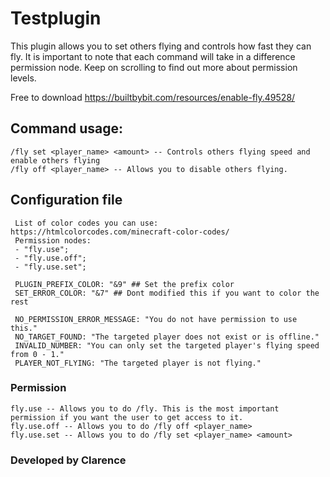 # Testplugin
This plugin allows you to set others flying and controls how fast they can fly. It is important to note that each command will take in a difference permission node. Keep on scrolling to find out more about permission levels.

Free to download
https://builtbybit.com/resources/enable-fly.49528/
## Command usage:

    /fly set <player_name> <amount> -- Controls others flying speed and enable others flying
    /fly off <player_name> -- Allows you to disable others flying.
## Configuration file

     List of color codes you can use: https://htmlcolorcodes.com/minecraft-color-codes/
     Permission nodes:
     - "fly.use";
     - "fly.use.off";
     - "fly.use.set";
      
     PLUGIN_PREFIX_COLOR: "&9" ## Set the prefix color
     SET_ERROR_COLOR: "&7" ## Dont modified this if you want to color the rest
     
     NO_PERMISSION_ERROR_MESSAGE: "You do not have permission to use this."
     NO_TARGET_FOUND: "The targeted player does not exist or is offline."
     INVALID_NUMBER: "You can only set the targeted player's flying speed from 0 - 1."
     PLAYER_NOT_FLYING: "The targeted player is not flying." 
 
### Permission

    fly.use -- Allows you to do /fly. This is the most important permission if you want the user to get access to it.
    fly.use.off -- Allows you to do /fly off <player_name>
    fly.use.set -- Allows you to do /fly set <player_name> <amount>

### Developed by Clarence

